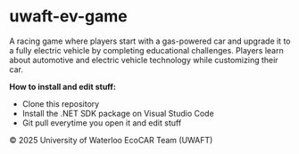 # uwaft-ev-game
A racing game where players start with a gas-powered car and upgrade it to a fully electric vehicle by completing educational challenges. Players learn about automotive and electric vehicle technology while customizing their car.

**How to install and edit stuff:**
* Clone this repository
* Install the .NET SDK package on Visual Studio Code
* Git pull everytime you open it and edit stuff


© 2025 University of Waterloo EcoCAR Team (UWAFT)
